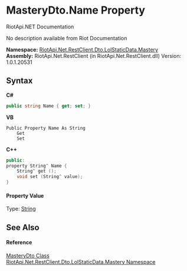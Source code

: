 # MasteryDto.Name Property 
RiotApi.NET Documentation 

No description available from Riot Documentation

**Namespace:**&nbsp;<a href="f8067ff9-c0c3-b7ef-10a3-0d5201c86f33">RiotApi.Net.RestClient.Dto.LolStaticData.Mastery</a><br />**Assembly:**&nbsp;RiotApi.Net.RestClient (in RiotApi.Net.RestClient.dll) Version: 1.0.1.20531

## Syntax

**C#**<br />
``` C#
public string Name { get; set; }
```

**VB**<br />
``` VB
Public Property Name As String
	Get
	Set
```

**C++**<br />
``` C++
public:
property String^ Name {
	String^ get ();
	void set (String^ value);
}
```


#### Property Value
Type: <a href="http://msdn2.microsoft.com/en-us/library/s1wwdcbf" target="_blank">String</a>

## See Also


#### Reference
<a href="568a3b04-3327-723d-c871-b8df93c2df15">MasteryDto Class</a><br /><a href="f8067ff9-c0c3-b7ef-10a3-0d5201c86f33">RiotApi.Net.RestClient.Dto.LolStaticData.Mastery Namespace</a><br />